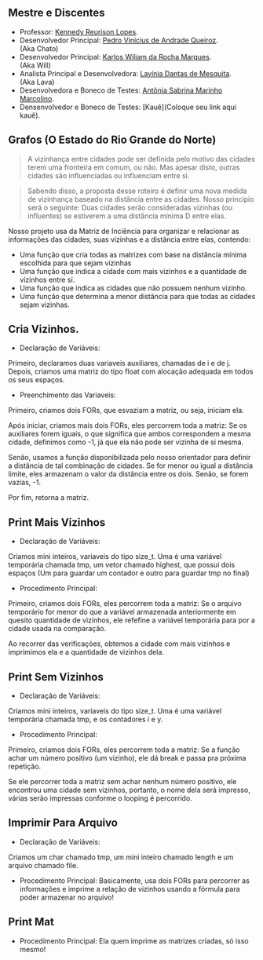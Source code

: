 ## Mestre e Discentes

- Professor: [Kennedy Reurison Lopes](https://github.com/kennedyufersa).<br />
- Desenvolvedor Principal: [Pedro Vinícius de Andrade Queiroz](https://github.com/CaraChaato).<br /> (Aka Chato)
- Desenvolvedor Principal: [Karlos Wiliam da Rocha Marques](https://github.com/AtakyRevolts).<br /> (Aka Will)
- Analista Principal e Desenvolvedora: [Lavínia Dantas de Mesquita](https://github.com/LilPuppet).<br /> (Aka Lava)
- Desenvolvedora e Boneco de Testes: [Antônia Sabrina Marinho Marcolino](https://github.com/httpsk1b0).<br />
- Densenvolvedor e Boneco de Testes: [Kauê](Coloque seu link aqui kauê).<br />


## Grafos (O Estado do Rio Grande do Norte)
>A vizinhança entre cidades pode ser definida pelo motivo das cidades terem uma fronteira
em comum, ou não. Mas apesar disto, outras cidades são influenciadas ou influenciam entre si.

>Sabendo disso, a proposta desse roteiro é definir uma nova medida de vizinhança baseado
na distância entre as cidades. Nosso princípio será o seguinte: Duas cidades serão consideradas vizinhas (ou influentes) se estiverem a uma distância mínima D entre elas.

Nosso projeto usa da Matriz de Inciência para organizar e relacionar as informações das cidades, suas vizinhas e a distância entre elas, contendo:
- Uma função que cria todas as matrizes com base na distância mínima escolhida para que sejam vizinhas
- Uma função que indica a cidade com mais vizinhos e a quantidade de vizinhos entre sí.
- Uma função que indica as cidades que não possuem nenhum vizinho.
- Uma função que determina a menor distância para que todas as cidades sejam vizinhas.

## Cria Vizinhos.
- Declaração de Variáveis:

Primeiro, declaramos duas variaveis auxiliares, chamadas de i e de j. Depois, criamos uma matriz do tipo float com alocação adequada em todos os seus espaços.

- Preenchimento das Variaveis:

Primeiro, criamos dois FORs, que esvaziam a matriz, ou seja, iniciam ela. 

Após iniciar, criamos mais dois FORs, eles percorrem toda a matriz: Se os auxiliares forem iguais, o que significa que ambos correspondem a mesma cidade, definimos como -1, já que ela não pode ser vizinha de si mesma. 

Senão, usamos a função disponibilizada pelo nosso orientador para definir a distância de tal combinação de cidades. Se for menor ou igual a distância limite, eles armazenam o valor da distância entre os dois. Senão, se forem vazias, -1.

Por fim, retorna a matriz.

## Print Mais Vizinhos
- Declaração de Variáveis:

Criamos mini inteiros, variaveis do tipo size_t. Uma é uma variável temporária chamada tmp, um vetor chamado highest, que possui dois espaços (Um para guardar um contador e outro para guardar tmp no final)

- Procedimento Principal:

Primeiro, criamos dois FORs, eles percorrem toda a matriz: Se o arquivo temporário for menor do que a variável armazenada anteriormente em quesito quantidade de vizinhos, ele refefine a variável temporária para por a cidade usada na comparação.

Ao recorrer das verificações, obtemos a cidade com mais vizinhos e imprimimos ela e a quantidade de vizinhos dela.

## Print Sem Vizinhos
- Declaração de Variáveis:

Criamos mini inteiros, variaveis do tipo size_t. Uma é uma variável temporária chamada tmp, e os contadores i e y.

- Procedimento Principal:

Primeiro, criamos dois FORs, eles percorrem toda a matriz: Se a função achar um número positivo (um vizinho), ele dá break e passa pra próxima repetição.

Se ele percorrer toda a matriz sem achar nenhum número positivo, ele encontrou uma cidade sem vizinhos, portanto, o nome dela será impresso, várias serão impressas conforme o looping é percorrido.

## Imprimir Para Arquivo
- Declaração de Variáveis:

Criamos um char chamado tmp, um mini inteiro chamado length e um arquivo chamado file.

- Procedimento Principal:
Basicamente, usa dois FORs para percorrer as informações e imprime a relação de vizinhos usando a fórmula para poder armazenar no arquivo!

## Print Mat

- Procedimento Principal:
Ela quem imprime as matrizes criadas, só isso mesmo!



